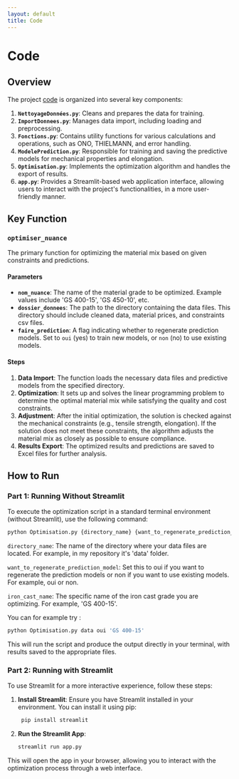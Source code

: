 ```yaml
---
layout: default
title: Code
---
```


# Code

## Overview

The project [code](https://github.com/salma-svg/ICOCL.git) is organized into several key components:

1. **`NettoyageDonnées.py`**: Cleans and prepares the data for training.
2. **`ImportDonnees.py`**: Manages data import, including loading and preprocessing.
3. **`Fonctions.py`**: Contains utility functions for various calculations and operations, such as ONO, THIELMANN, and error handling.
4. **`ModelePrediction.py`**: Responsible for training and saving the predictive models for mechanical properties and elongation.
5. **`Optimisation.py`**: Implements the optimization algorithm and handles the export of results.
6. **`app.py`**: Provides a Streamlit-based web application interface, allowing users to interact with the project's functionalities, in a more user-friendly manner.


## Key Function

### `optimiser_nuance`

The primary function for optimizing the material mix based on given constraints and predictions.

#### Parameters
- **`nom_nuance`**: The name of the material grade to be optimized. Example values include 'GS 400-15', 'GS 450-10', etc.
- **`dossier_donnees`**: The path to the directory containing the data files. This directory should include cleaned data, material prices, and constraints csv files.
- **`faire_prediction`**: A flag indicating whether to regenerate prediction models. Set to `oui` (yes) to train new models, or `non` (no) to use existing models.

#### Steps
1. **Data Import**: The function loads the necessary data files and predictive models from the specified directory.
2. **Optimization**: It sets up and solves the linear programming problem to determine the optimal material mix while satisfying the quality and cost constraints.
3. **Adjustment**: After the initial optimization, the solution is checked against the mechanical constraints (e.g., tensile strength, elongation). If the solution does not meet these constraints, the algorithm adjusts the material mix as closely as possible to ensure compliance.
4. **Results Export**: The optimized results and predictions are saved to Excel files for further analysis.


## How to Run

### Part 1: Running Without Streamlit

To execute the optimization script in a standard terminal environment (without Streamlit), use the following command:

```bash
python Optimisation.py {directory_name} {want_to_regenerate_prediction_model} {iron_cast_name}
```

`directory_name`: The name of the directory where your data files are located. For example, in my repository it's 'data' folder.

`want_to_regenerate_prediction_model`: Set this to oui if you want to regenerate the prediction models or non if you want to use existing models. For example, oui or non.

`iron_cast_name`: The specific name of the iron cast grade you are optimizing. For example, 'GS 400-15'.

You can for example try :
```bash
python Optimisation.py data oui 'GS 400-15'
```
This will run the script and produce the output directly in your terminal, with results saved to the appropriate files.

### Part 2: Running with Streamlit

To use Streamlit for a more interactive experience, follow these steps:
1. **Install Streamlit**: Ensure you have Streamlit installed in your environment. You can install it using pip:
   ```bash
    pip install streamlit
    ```
2. **Run the Streamlit App**:
   ```bash
   streamlit run app.py
   ```
This will open the app in your browser, allowing you to interact with the optimization process through a web interface.






